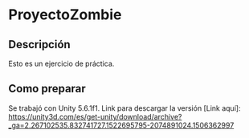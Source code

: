 # ProyectoZombie

##  Descripción

Esto es un ejercicio de práctica.

## Como preparar

Se trabajó con Unity 5.6.1f1. Link para descargar la versión [Link aquí]: https://unity3d.com/es/get-unity/download/archive?_ga=2.267102535.832741727.1522695795-2074891024.1506362997
